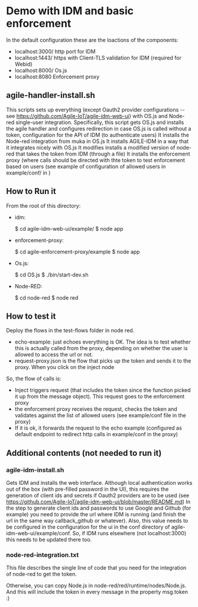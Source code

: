 # Demo with IDM and basic enforcement

In the default configuration these are the loactions of the components:

* localhost:3000/ http port for IDM
* localhost:1443/ https with Client-TLS validation for IDM (required for Webid)
* localhost:8000/ Os.js
* localhost:8080 Enforcement proxy

## agile-handler-install.sh

This scripts sets up everything (except Oauth2 provider configurations -- see https://github.com/Agile-IoT/agile-idm-web-ui) with OS.js and Node-red single-user integration.
Specifically, this script gets OS.js and installs the agile handler and configures redirection in case OS.js is called without a token, configuration for the API of IDM (to authenticate users)
It installs the Node-red integration from muka in OS.js
It installs AGILE-IDM in a way that it integrates nicely with OS.js
It modifies installs a modified version of node-red that takes the token from IDM (through a file)
It installs the enforcement proxy (where calls should be directed with thte token to test enforcement based on users (see example of configuration of allowed users in example/conf/ in )

## How to Run it

From the root of this directory:

* idm:

    $ cd agile-idm-web-ui/example/
    $ node app

* enforcement-proxy:

    $ cd agile-enforcement-proxy/example
    $ node app

* Os.js:  

    $ cd OS.js
    $ ./bin/start-dev.sh

* Node-RED:

    $ cd node-red
    $ node red

## How to test it

Deploy the flows in the test-flows folder in node red.
* echo-example: just echoes everything is OK. The idea is to test whether this is actually called from the proxy, depending on whether the user is allowed to access the url or not.
* request-proxy.json is the flow that picks up the token and sends it to the proxy. When you click on the inject node

So, the flow of calls is:

* Inject triggers request (that includes the token since the function picked it up from the message object). This request goes to the enforcement proxy
* the enforcement proxy receives the request, checks the token and validates against the list of allowed users (see example/conf file in the proxy)
* If it is ok, it forwards the request to the echo example (configured as default endpoint to redirect http calls in example/conf in the proxy)



## Additional contents (not needed to run it)

### agile-idm-install.sh

Gets IDM and installs the web interface. Although local authentication works out of the box (with pre-filled password in the UI), this requires the generation of client ids and secrets if Oauth2 providers are to be used (see https://github.com/Agile-IoT/agile-idm-web-ui/blob/master/README.md)
In the step to generate client ids and passwords to use Google and Github (for example) you need to provide the url where IDM is running (and finish the url in the same way callback_github or whatever).
Also, this value needs to be configured in the configuration for the ui in the conf directory of agile-idm-web-ui/example/conf. So, if IDM runs elsewhere (not localhost:3000) this needs to be updated there too.

### node-red-integration.txt

This file describes the single line of code that you need for the integration of node-red to get the token.

Otherwise, you can copy Node.js in  node-red/red/runtime/nodes/Node.js. And this will include the token in every message in the property msg.token :)
